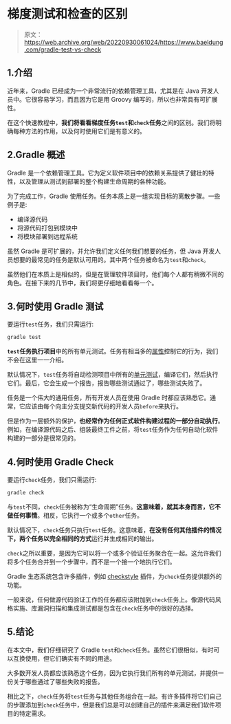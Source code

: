# 梯度测试和检查的区别

> 原文：<https://web.archive.org/web/20220930061024/https://www.baeldung.com/gradle-test-vs-check>

## 1.介绍

近年来，Gradle 已经成为一个非常流行的依赖管理工具，尤其是在 Java 开发人员中。它很容易学习，而且因为它是用 Groovy 编写的，所以也非常具有可扩展性。

在这个快速教程中，**我们将看看梯度任务`test`和`check`任务**之间的区别。我们将明确每种方法的作用，以及何时使用它们是有意义的。

## 2.Gradle 概述

Gradle 是一个依赖管理工具。它为定义软件项目中的依赖关系提供了健壮的特性，以及管理从测试到部署的整个构建生命周期的各种功能。

为了完成工作，Gradle 使用任务。任务本质上是一组实现目标的离散步骤。一些例子是:

*   编译源代码
*   将源代码打包到模块中
*   将模块部署到远程系统

虽然 Gradle 是可扩展的，并允许我们定义任何我们想要的任务，但 Java 开发人员想要的最常见的任务是默认可用的。其中两个任务被命名为`test`和`check`。

虽然他们在本质上是相似的，但是在管理软件项目时，他们每个人都有稍微不同的角色。在接下来的几节中，我们将更仔细地看看每一个。

## 3.何时使用 Gradle 测试

要运行`test`任务，我们只需运行:

```java
gradle test
```

**`test`任务执行项目**中的所有单元测试。任务有相当多的[属性](https://web.archive.org/web/20220727020730/https://docs.gradle.org/current/dsl/org.gradle.api.tasks.testing.Test.html)控制它的行为，我们不会在这里一一介绍。

默认情况下，`test`任务将自动检测项目中所有的[单元测试](/web/20220727020730/https://www.baeldung.com/junit-5-gradle)，编译它们，然后执行它们。最后，它会生成一个报告，报告哪些测试通过了，哪些测试失败了。

任务是一个伟大的通用任务，所有开发人员在使用 Gradle 时都应该熟悉它。通常，它应该由每个向主分支提交新代码的开发人员`before`来执行。

但是作为一层额外的保护，**也经常作为任何正式软件构建过程的一部分自动执行**。例如，在编译源代码之后、组装最终工件之前，将`test`任务作为任何自动化软件构建的一部分是很常见的。

## 4.何时使用 Gradle Check

要运行`check`任务，我们只需运行:

```java
gradle check
```

与`test`不同，`check`任务被称为“生命周期”任务。**这意味着，就其本身而言，它不做任何事情**。相反，它执行一个或多个`other`任务。

默认情况下，`check`任务只执行`test`任务。这意味着，**在没有任何其他插件的情况下，两个任务以完全相同的方式**运行并生成相同的输出。

`check`之所以重要，是因为它可以将一个或多个验证任务聚合在一起。这允许我们将多个任务合并到一个步骤中，而不是一个接一个地执行它们。

Gradle 生态系统包含许多插件，例如 [checkstyle](https://web.archive.org/web/20220727020730/https://docs.gradle.org/current/userguide/checkstyle_plugin.html) 插件，为`check`任务提供额外的功能。

一般来说，任何做源代码验证工作的任务都应该附加到`check`任务上。像源代码风格实施、库漏洞扫描和集成测试都是包含在`check`任务中的很好的选择。

## 5.结论

在本文中，我们仔细研究了 Gradle `test`和`check`任务。虽然它们很相似，有时可以互换使用，但它们确实有不同的用途。

大多数开发人员都应该熟悉这个任务，因为它执行我们所有的单元测试，并提供一份关于哪些通过了哪些失败的报告。

相比之下，`check`任务将`test`任务与其他任务组合在一起。有许多插件将它们自己的步骤添加到`check`任务中，但是我们总是可以创建自己的插件来满足我们软件项目的特定需求。